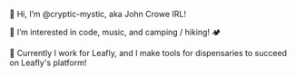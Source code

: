 👋 Hi, I’m @cryptic-mystic, aka John Crowe IRL!

👀 I’m interested in code, music, and camping / hiking! 🏕

🌱 Currently I work for Leafly, and I make tools for dispensaries to succeed on Leafly's platform!

<!---
cryptic-mystic/cryptic-mystic is a ✨ special ✨ repository because its `README.md` (this file) appears on your GitHub profile.
You can click the Preview link to take a look at your changes.
--->
